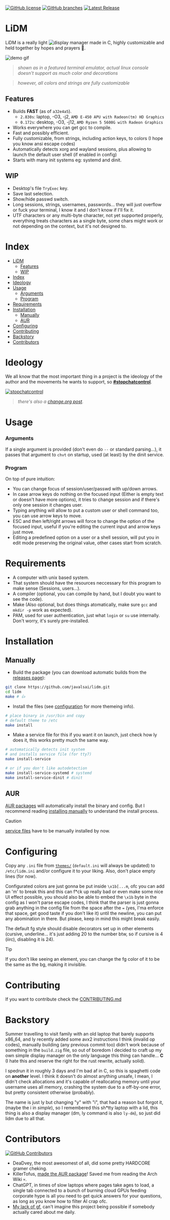 [![GitHub license](https://badgen.net/github/license/javalsai/lidm)](https://github.com/javalsai/lidm/blob/master/LICENSE)
[![GitHub branches](https://badgen.net/github/branches/javalsai/lidm)](https://github.com/javalsai/lidm)
[![Latest Release](https://badgen.net/github/release/javalsai/lidm)](https://github.com/javalsai/lidm/releases)

# LiDM
LiDM is a really light ![display manager](https://en.wikipedia.org/wiki/Login_manager) made in C, highly customizable and held together by hopes and prayers 🙏.

![demo gif](assets/media/lidm.gif)
> *shown as in a featured terminal emulator, actual linux console doesn't support as much color and decorations*

> *however, all colors and strings are fully customizable*

## Features
* Builds **FAST** (as of `a32e4a5`).
  * `2.830s`: laptop, -O3, -j2, `AMD E-450 APU with Radeon(tm) HD Graphics`
  * `0.172s`: desktop, -O3, -j12, `AMD Ryzen 5 5600G with Radeon Graphics`
* Works everywhere you can get gcc to compile.
* Fast and possibly efficient.
* Fully customizable, from strings, including action keys, to colors (I hope you know ansi escape codes)
* Automatically detects xorg and wayland sessions, plus allowing to launch the default user shell (if enabled in config)
* Starts with many init systems eg: systemd and dinit.

## WIP
* Desktop's file `TryExec` key.
* Save last selection.
* Show/hide passwd switch.
* Long sessions, strings, usernames, passwords... they will just overflow or fuck your terminal, I know it and I don't know if I'll fix it.
* UTF characters or any multi-byte character, not yet supported properly, everything treats characters as a single byte, some chars might work or not depending on the context, but it's not designed to.

# Index
- [LiDM](#lidm)
  - [Features](#features)
  - [WIP](#wip)
- [Index](#index)
- [Ideology](#ideology)
- [Usage](#usage)
    - [Arguments](#arguments)
    - [Program](#program)
- [Requirements](#requirements)
- [Installation](#installation)
  - [Manually](#manually)
  - [AUR](#aur)
- [Configuring](#configuring)
- [Contributing](#contributing)
- [Backstory](#backstory)
- [Contributors](#contributors)

# Ideology
We all know that the most important thing in a project is the ideology of the author and the movements he wants to support, so [**#stopchatcontrol**](https://stopchatcontrol.eu).

[ ![stopchatcontrol](https://stopchatcontrol.eu/wp-content/uploads/2023/09/1-1-1024x1024.png) ](https://stopchatcontrol.eu)
> *there's also a [change.org post](https://www.change.org/p/stoppt-die-chatkontrolle-grundrechte-gelten-auch-im-netz).*


# Usage
### Arguments
If a single argument is provided (don't even do `--` or standard parsing...), it passes that argument to `chvt` on startup, used (at least) by the dinit service.

### Program
On top of pure intuition:
* You can change focus of session/user/passwd with up/down arrows.
* In case arrow keys do nothing on the focused input (Either is empty text or doesn't have more options), it tries to change session and if there's only one session it changes user.
* Typing anything will allow to put a custom user or shell command too, you can use arrow keys to move.
* ESC and then left/right arrows will force to change the option of the focused input, useful if you're editing the current input and arrow keys just move.
* Editing a predefined option on a user or a shell session, will put you in edit mode preserving the original value, other cases start from scratch.

# Requirements
* A computer with unix based system.
* That system should have the resources neccessary for this program to make sense (Sessions, users...).
* A compiler (optional, you can compile by hand, but I doubt you want to see the code).
* Make (Also optional, but does things atomatically, make sure `gcc` and `mkdir -p` work as expected).
* PAM, used for user authentication, just what `login` or `su` use internally. Don't worry, it's surely pre-installed.

# Installation
## Manually
* Build the package (you can download automatic builds from the [releases page](https://github.com/javalsai/lidm/releases)):
```sh
git clone https://github.com/javalsai/lidm.git
cd lidm
make # 👍
```
* Install the files (see [configuration](#configuring) for more themeing info).
```sh
# place binary in /usr/bin and copy
# default theme to /etc
make install
```
* Make a service file for this if you want it on launch, just check how ly does it, this works pretty much the same way.
```sh
# automatically detects init system
# and installs service file (for tty7)
make install-service

# or if you don't like autodetection
make install-service-systemd # systemd
make install-service-dinit # dinit
```

## AUR
[AUR packages](https://aur.archlinux.org/packages?K=lidm&SeB=n) will automatically install the binary and config. But I recommend reading [installing manually](#manually) to understand the install process.

> [!CAUTION]
> [service files](./assets/pkg/aur#services) have to be manually installed by now.

# Configuring
Copy any `.ini` file from [`themes/`](./themes/) (`default.ini` will always be updated) to `/etc/lidm.ini` and/or configure it to your liking. Also, don't place empty lines (for now).

Configurated colors are just gonna be put inside `\x1b[...m`, ofc you can add an 'm' to break this and this can f\*ck up really bad or even make some nice UI effect possible, you should also be able to embed the `\x1b` byte in the config as I won't parse escape codes, I think that the parser is just gonna grab anything in the config file from the space after the `=` (yes, I'ma enforce that space, get good taste if you don't like it) until the newline, you can put any abomination in there. But please, keep in mind this might break easily.

The default fg style should disable decorators set up in other elements (cursive, underline... it's just adding 20 to the number btw, so if cursive is 4 (iirc), disabling it is 24).

> [!TIP]
> If you don't like seeing an element, you can change the fg color of it to be the same as the bg, making it invisible.

# Contributing
If you want to contribute check the [CONTRIBUTING.md](docs/CONTRIBUTING.md)

# Backstory
Summer travelling to visit family with an old laptop that barely supports x86_64, and ly recently added some avx2 instructions I think (invalid op codes), manually building (any previous commit too) didn't work because of something in the `build.zig` file, so out of boredom I decided to craft up my own simple display manager on the only language this thing can handle... **C** (I hate this and reserve the right for the rust rewrite, actually solid).

I spedrun it in roughly 3 days and I'm bad af in C, so this is spaghetti code on **another** level. I think it doesn't do almost anything unsafe, I mean, I didn't check allocations and it's capable of reallocating memory until your username uses all memory, crashing the system due to a off-by-one error, but pretty consistent otherwise (probably).

The name is just ly but changing "y" with "i", that had a reason but forgot it, (maybe the i in *simple*), so I remembered this sh*tty laptop with a lid, this thing is also a display manager (dm, ly command is also `ly-dm`), so just did lidm due to all that.

# Contributors
[![GitHub Contributors](https://contrib.rocks/image?repo=javalsai/lidm&max=20)](https://github.com/javalsai/lidm/graphs/contributors)

* DeaDvey, the most awesomest of all, did some pretty HARDCORE gramer cheking.
* KillerTofus, [made the AUR package](https://github.com/javalsai/lidm/pull/2)! Saved me from reading the Arch Wiki 💀.
* ChatGPT, in times of slow laptops where pages take ages to load, a single tab connected to a bunch of burning cloud GPUs feeding corporate hype is all you need to get quick answers for your questions, as long as you know how to filter AI crap ofc.
* [My lack of gf](https://www.instagram.com/reel/C8sa3Gltmtq), can't imagine this project being possible if somebody actually cared about me daily.
